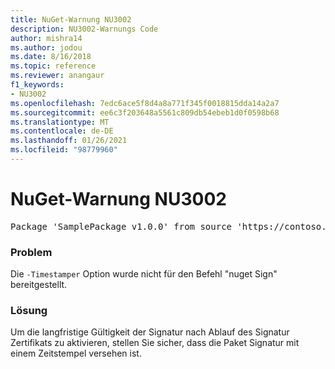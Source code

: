 ```yaml
---
title: NuGet-Warnung NU3002
description: NU3002-Warnungs Code
author: mishra14
ms.author: jodou
ms.date: 8/16/2018
ms.topic: reference
ms.reviewer: anangaur
f1_keywords:
- NU3002
ms.openlocfilehash: 7edc6ace5f8d4a8a771f345f0018815dda14a2a7
ms.sourcegitcommit: ee6c3f203648a5561c809db54ebeb1d0f0598b68
ms.translationtype: MT
ms.contentlocale: de-DE
ms.lasthandoff: 01/26/2021
ms.locfileid: "98779960"
---
```

# <a name="nuget-warning-nu3002"></a>NuGet-Warnung NU3002

<pre>Package 'SamplePackage v1.0.0' from source 'https://contoso.com/index.json': The '-Timestamper' option was not provided. The signed package will not be timestamped. To learn more about this option, please visit https://docs.nuget.org/docs/reference/command-line-reference.</pre>

### <a name="issue"></a>Problem

Die `-Timestamper` Option wurde nicht für den Befehl "nuget Sign" bereitgestellt.


### <a name="solution"></a>Lösung

Um die langfristige Gültigkeit der Signatur nach Ablauf des Signatur Zertifikats zu aktivieren, stellen Sie sicher, dass die Paket Signatur mit einem Zeitstempel versehen ist.



